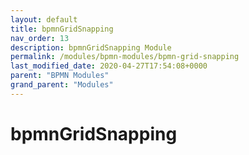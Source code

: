 ```yaml
---
layout: default
title: bpmnGridSnapping 
nav_order: 13
description: bpmnGridSnapping Module
permalink: /modules/bpmn-modules/bpmn-grid-snapping
last_modified_date: 2020-04-27T17:54:08+0000
parent: "BPMN Modules"
grand_parent: "Modules"
---
```


# bpmnGridSnapping